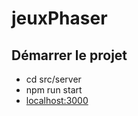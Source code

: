 # jeuxPhaser

## Démarrer le projet

- cd src/server
- npm run start
- [localhost:3000](http://localhost:3000/)
